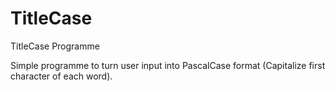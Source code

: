 # TitleCase
TitleCase Programme

Simple programme to turn user input into PascalCase format (Capitalize first character of each word).
